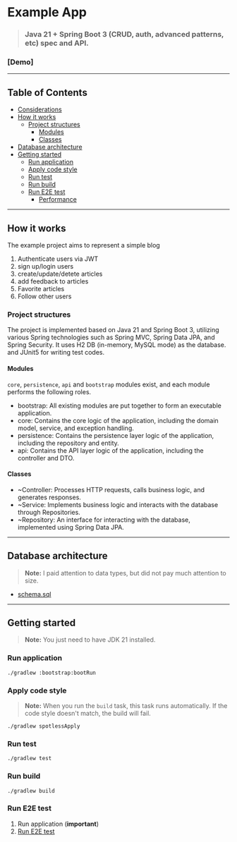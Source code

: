 # Example App

> ### **Java 21 + Spring Boot 3**  (CRUD, auth, advanced patterns, etc) spec and API.

### [Demo]


---

## Table of Contents
* [Considerations](#considerations)
* [How it works](#how-it-works)
  * [Project structures](#project-structures)
     * [Modules](#modules)
     * [Classes](#classes)
* [Database architecture](#database-architecture)
* [Getting started](#getting-started)
   * [Run application](#run-application)
   * [Apply code style](#apply-code-style)
   * [Run test](#run-test)
   * [Run build](#run-build)
   * [Run E2E test](#run-e2e-test)
     * [Performance](#performance)

---


## How it works
The example project aims to represent a simple blog  


1. Authenticate users via JWT 
2. sign up/login users
3. create/update/detete articles
4. add feedback to articles
5. Favorite articles
6. Follow other users

### Project structures
The project is implemented based on Java 21 and Spring Boot 3, 
utilizing various Spring technologies such as Spring MVC, Spring Data JPA, and Spring Security. 
It uses H2 DB (in-memory, MySQL mode) as the database.
and JUnit5 for writing test codes.

#### Modules


`core`, `persistence`, `api` and `bootstrap` modules exist, and each module performs the following roles.

- bootstrap: All existing modules are put together to form an executable application.
- core: Contains the core logic of the application, including the domain model, service, and exception handling.
- persistence: Contains the persistence layer logic of the application, including the repository and entity.
- api: Contains the API layer logic of the application, including the controller and DTO.

#### Classes
- ~Controller: Processes HTTP requests, calls business logic, and generates responses.
- ~Service: Implements business logic and interacts with the database through Repositories.
- ~Repository: An interface for interacting with the database, implemented using Spring Data JPA. 

---

## Database architecture
> **Note:** I paid attention to data types, but did not pay much attention to size.


- [schema.sql](database/schema.sql)

---

## Getting started

> **Note:** You just need to have JDK 21 installed.

### Run application

```shell
./gradlew :bootstrap:bootRun
```

### Apply code style

> **Note:** When you run the `build` task, this task runs automatically. If the code style doesn't match, the build will fail.

```shell
./gradlew spotlessApply
```

### Run test

```shell
./gradlew test
```

### Run build

```shell
./gradlew build
```

### Run E2E test

1. Run application (**important**)
2. [Run E2E test](e2e/README.md#running-api-tests-locally)


